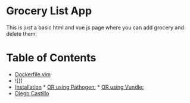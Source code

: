# Grocery List App
This is just a basic html and vue js page where you can add grocery and delete them.


Table of Contents
=================

  * [Dockerfile.vim](#dockerfilevim)
  * ![](
  * [Installation](#installation)
        * [OR using Pathogen:](#or-using-pathogen)
        * [OR using Vundle:](#or-using-vundle)
  * [Diego Castillo](#license)
